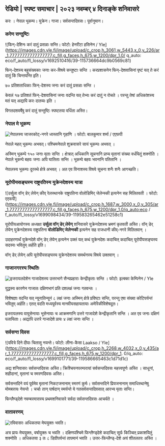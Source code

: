 ## रेडियो \| स्पष्ट समाचार \| २०२३ नवम्बर् ४ दिनाङ्के शनिवासरे

करः । नेपाल भूकम्प। युक्रेन। गाजा। सर्वसन्तदिवसः। पूर्वानुमान।

### करेण सन्तुष्टिः

![फिन्-देशिनः करं दातुं प्रसन्नाः सन्ति। फोटो: हेनरीटा हसिनेन / Yle] (https://images.cdn.yle.fi/image/upload/c_crop,h_3061,w_5443,x_0,y_226/ar_1.77777777777777777,c_fill,g_faces,h_675,w_1200/dpr_1.0/ q_auto: eco/f_auto/fl_lossy/v1692510416/39-115736664dc9b0569c81)

फिन्-देशस्य बहुसंख्यकाः जनाः कर-विषये सन्तुष्टाः सन्ति । करप्रशासनेन फिन्-देशवासिनां पृष्टं यत् ते करं दातुं किं चिन्तयन्ति इति।

७० प्रतिशताधिकाः फिन्-देशस्य जनाः करं दातुं प्रसन्नाः सन्ति ।

केवलं १७ प्रतिशतं फिन्-देशवासिनां जनाः वदन्ति यत् तेभ्यः करं दातुं न रोचते । परन्तु तेषां अधिकांशस्य मतं यत् अद्यापि करः दातव्यः इति ।

विगतदशवर्षेषु करं दातुं सन्तुष्टिः स्पष्टतया वर्धिता अस्ति।

### नेपाल मे भूकम्प

![नेपालस्य जाजरकोट्-नगरे ध्वस्तानि गृहाणि । फोटो: बालकुमार शर्मा / एएफपी](https://images.cdn.yle.fi/image/upload/c_crop,h_1350,w_2400,x_0,y_51/ar_1.7777777777777777,c_fill,g_faces,h_675,w_1200/dpr_1.0/q_auto:eco/f_auto/fl_lossy/v1699091137/39-1195827654612690580a)

नेपाले महत् भूकम्पः अभवत्। पश्चिमनेपाले शुक्रवासरे सायं भूकम्पः अभवत् ।

अस्मिन् भूकम्पे १५० जनाः मृताः सन्ति । क्षेत्रात् अधिकानि सूचनानि प्राप्य मृतानां संख्या वर्धयितुं शक्नोति । नेपाले भूकम्पे बहवः जनाः अपि घातिताः सन्ति । भूकम्पे बहवः भवनानि पतितानि ।

नेपालस्य भूकम्पः दूरस्थे क्षेत्रे अभवत् । अत एव विनाशस्य विषये सूचना शनैः शनैः आगच्छति।

### यूरोपीयसङ्घस्य राष्ट्रपतिस्य युक्रेनदेशस्य यात्रा

![उर्सुला वॉन् डेर् लेयेन् कीव् रेलस्थानके राष्ट्रपतिना वोलोडिमिर् जेलेन्स्की इत्यनेन सह मिलितवती । फोटो: एएफपी] (https://images.cdn.yle.fi/image/upload/c_crop,h_1687,w_3000,x_0,y_305/ar_1.77777777777777777,c_fill,g_faces,h_675,w_1200/dpr_1.0/q_auto:eco / f_auto/fl_lossy/v1699098434/39-119583265462e51258c1)

यूरोपीयआयोगस्य अध्यक्षा **उर्सुला वॉन् डेर् लेयेन्** शनिवासरे युक्रेनदेशस्य भ्रमणं कृतवती अस्ति। वॉन् डेर् लेयेन् युक्रेनदेशस्य राष्ट्रपतिना **वोलोडिमिर् जेलेन्स्की** इत्यनेन सह राजधानी कीव्-नगरे मिलितवान् ।

उदाहरणार्थं युक्रेनदेशे वॉन् डेर् लेयेन् इत्यनेन उक्तं यत् कथं युक्रेनदेशः कदाचित् कदाचित् यूरोपीयसङ्घस्य सदस्यः भवितुम् अर्हति इति।

वॉन् डेर् लेयेन् अपि यूरोपीयसङ्घस्य युक्रेनदेशस्य समर्थनस्य विषये उक्तवान् ।

### गाजानगरस्य स्थितिः

![इजरायलदेशेन गाजादेशस्य उत्तरभागे सैन्यप्रहाराः केन्द्रीकृताः सन्ति । फोटो: इल्क्का केम्पिनेन / Yle](https://images.cdn.yle.fi/image/upload/c_crop,h_1121,w_1994,x_5,y_0/ar_1.7777777777777777,c_fill,g_faces,h_675,w_1200/dpr_1.0/q_auto:eco/f_auto/fl_lossy/v1699023208/39-1195711654506b2bc2d4)

युद्धस्य कारणेन गाजातः दक्षिणभागं प्रति दशलक्षं जनाः गतवन्तः ।

विशेषज्ञाः वदन्ति यत् न्यूनातिन्यूनं ८ लक्षं जनाः अस्मिन् क्षेत्रे प्रविष्टाः सन्ति, परन्तु एषा संख्या कोटिपर्यन्तं भवितुम् अर्हति। एतत् वदति मध्यपूर्वस्य मानवीयसहायतायाः अमेरिकीविशेषदूतः।

इजरायलस्य वायुसेनायाः भूसेनायाः च आक्रमणानि उत्तरे गाजादेशे केन्द्रीकृतानि सन्ति । अत एव जनाः दक्षिणं पलायिताः। अद्यापि उत्तरे गाजादेशे प्रायः ४ लक्षं जनाः सन्ति ।

### सर्वसन्त दिवस

![पवित्रे दिने दीपाः चितासु नयन्ते। फोटो: लीना-कैसा Laakso / Yle] (https://images.cdn.yle.fi/image/upload/c_crop,h_2268,w_4032,x_0,y_435/ar_1.77777777777777777,c_fill,g_faces,h_675,w_1200/dpr_1. 0/q_auto: eco/f_auto/fl_lossy/v1699101771/39-119586665463c1d71d1c)

अद्य शनिवासरः सर्वसन्तदिवसः अस्ति। क्रिश्चियनपरम्परायां सर्वसन्तदिवसः महत्त्वपूर्णः अस्ति । साधूनां, शहीदानां, मृतानां च स्मरणदिवसः अस्ति।

सर्वसन्तदिने वयं पूर्वमेव मृतानां निकटजनानाम् स्मरणं कुर्मः। सर्वसन्तदिने प्रियजनानाम् समाधिस्थानेषु मोमबत्तयः नेयन्ते । चर्चाः तान् पार्षदान् स्मर्यन्ते ये गतसर्वसन्तदिवसात् आरभ्य मृताः सन्ति।

फिन्लैण्ड्देशे नवम्बरमासस्य प्रथमशनिवासरे सर्वदा सर्वसन्तदिवसः आचर्यते ।

### वातावरणम्‌

![रविवासरः अधिकतया मेघयुक्तः भवति।](https://images.cdn.yle.fi/image/upload/c_crop,h_1080,w_1919,x_0,y_0/ar_1.7777777777777777,c_fill,g_faces,h_675,w_1200/dpr_1.0/q_auto:eco/f_auto/fl_lossy/v1699111715/39-1195891654662ff4432c)

अत्र प्रायः मेघयुक्तः, वर्षायुक्तः च भवति । दक्षिणपश्चिमे फिन्लैण्ड्देशे कदाचित् सूर्यः किञ्चित् प्रकाशयितुं शक्नोति । अधिकतया ३ तः ८ डिग्रीपर्यन्तं तापमानं भवति । उत्तर-फिन्लैण्ड्-देशे अयं शीतलतरः अस्ति ।